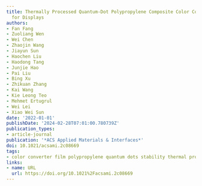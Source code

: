 ```yaml
---
title: Thermally Processed Quantum-Dot Polypropylene Composite Color Converter Film
  for Displays
authors:
- Fan Fang
- Zuoliang Wen
- Wei Chen
- Zhaojin Wang
- Jiayun Sun
- Haochen Liu
- Haodong Tang
- Junjie Hao
- Pai Liu
- Bing Xu
- Zhikuan Zhang
- Kai Wang
- Kie Leong Teo
- Mehmet Ertugrul
- Wei Lei
- Xiao Wei Sun
date: '2022-01-01'
publishDate: '2024-02-28T07:01:00.780739Z'
publication_types:
- article-journal
publication: '*ACS Applied Materials & Interfaces*'
doi: 10.1021/acsami.2c08669
tags:
- color converter film polypropylene quantum dots stability thermal processed
links:
- name: URL
  url: https://doi.org/10.1021%2Facsami.2c08669
---
```


